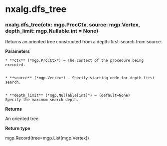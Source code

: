 # nxalg.dfs_tree


### nxalg.dfs_tree(ctx: mgp.ProcCtx, source: mgp.Vertex, depth_limit: mgp.Nullable.int = None)
Returns an oriented tree constructed from a depth-first-search from source.


**Parameters**

    
    * **ctx** (*mgp.ProcCtx*) – The context of the procedure being executed.


    * **source** (*mgp.Vertex*) – Specify starting node for depth-first search.


    * **depth_limit** (*mgp.Nullable[int]*) – (default=None)
    Specify the maximum search depth.



**Returns**

An oriented tree.



**Return type**

mgp.Record(tree=mgp.List[mgp.Vertex])
